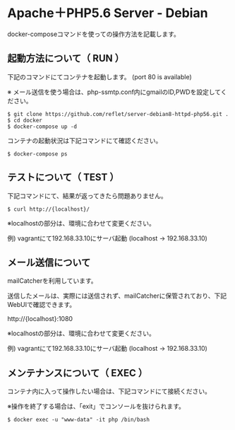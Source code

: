 # Apache＋PHP5.6 Server - Debian

docker-composeコマンドを使っての操作方法を記載します。

## 起動方法について（ RUN ）

下記のコマンドにてコンテナを起動します。 (port 80 is available)

※ メール送信を使う場合は、php-ssmtp.conf内にgmailのID,PWDを設定してください。

```
$ git clone https://github.com/reflet/server-debian8-httpd-php56.git .
$ cd docker
$ docker-compose up -d
```

コンテナの起動状況は下記コマンドにて確認ください。

```
$ docker-compose ps
```

## テストについて（ TEST ）

下記コマンドにて、結果が返ってきたら問題ありません。

```
$ curl http://{localhost}/
```

※localhostの部分は、環境に合わせて変更ください。

例) vagrantにて192.168.33.10にサーバ起動 (localhost -> 192.168.33.10)

## メール送信について

mailCatcherを利用しています。

送信したメールは、実際には送信されず、mailCatcherに保管されており、下記WebUIで確認できます。

http://{localhost}:1080

※localhostの部分は、環境に合わせて変更ください。

例) vagrantにて192.168.33.10にサーバ起動 (localhost -> 192.168.33.10)

## メンテナンスについて（ EXEC ）

コンテナ内に入って操作したい場合は、下記コマンドにて接続ください。

※操作を終了する場合は、「exit」でコンソールを抜けられます。

```
$ docker exec -u "www-data" -it php /bin/bash
```
